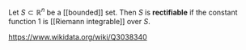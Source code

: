 Let $S \subset\mathbb R^n$ be a [[bounded]] set. Then $S$ is **rectifiable** if the constant function $1$ is [[Riemann integrable]] over $S$.

https://www.wikidata.org/wiki/Q3038340